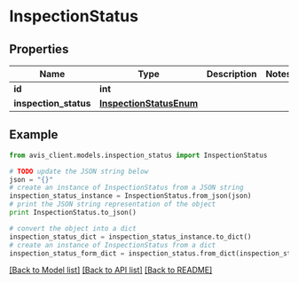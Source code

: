 # InspectionStatus


## Properties

Name | Type | Description | Notes
------------ | ------------- | ------------- | -------------
**id** | **int** |  |
**inspection_status** | [**InspectionStatusEnum**](InspectionStatusEnum.md) |  |

## Example

```python
from avis_client.models.inspection_status import InspectionStatus

# TODO update the JSON string below
json = "{}"
# create an instance of InspectionStatus from a JSON string
inspection_status_instance = InspectionStatus.from_json(json)
# print the JSON string representation of the object
print InspectionStatus.to_json()

# convert the object into a dict
inspection_status_dict = inspection_status_instance.to_dict()
# create an instance of InspectionStatus from a dict
inspection_status_form_dict = inspection_status.from_dict(inspection_status_dict)
```
[[Back to Model list]](../README.md#documentation-for-models) [[Back to API list]](../README.md#documentation-for-api-endpoints) [[Back to README]](../README.md)
